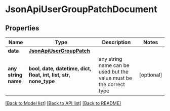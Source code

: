 # JsonApiUserGroupPatchDocument


## Properties
Name | Type | Description | Notes
------------ | ------------- | ------------- | -------------
**data** | [**JsonApiUserGroupPatch**](JsonApiUserGroupPatch.md) |  | 
**any string name** | **bool, date, datetime, dict, float, int, list, str, none_type** | any string name can be used but the value must be the correct type | [optional]

[[Back to Model list]](../README.md#documentation-for-models) [[Back to API list]](../README.md#documentation-for-api-endpoints) [[Back to README]](../README.md)


